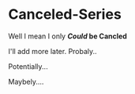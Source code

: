 # Canceled-Series
Well I mean I only ***Could* be Cancled** 

I'll add more later.
Probaly..

Potentially...

Maybely....